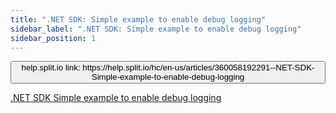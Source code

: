 ```yaml
---
title: ".NET SDK: Simple example to enable debug logging"
sidebar_label: ".NET SDK: Simple example to enable debug logging"
sidebar_position: 1
---
```


<p>
  <button style={{borderRadius:'8px', border:'1px', fontFamily:'Courier New', fontWeight:'800', textAlign:'left'}}> help.split.io link: https://help.split.io/hc/en-us/articles/360058192291--NET-SDK-Simple-example-to-enable-debug-logging </button>
</p>

[.NET SDK Simple example to enable debug logging](https://github.com/Split-Community/Split-SDKs-Examples/tree/main/netSDK/logging)